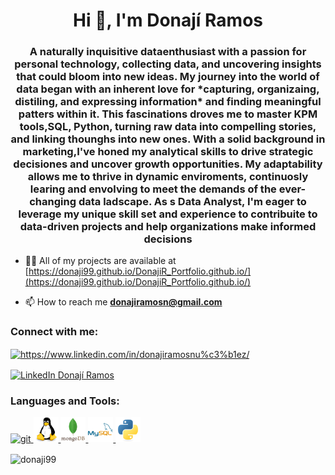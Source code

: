 <h1 align="center">Hi 👋, I'm Donají Ramos</h1>
<h3 align="center">A naturally inquisitive dataenthusiast with a passion for personal technology, collecting data, and uncovering insights that could bloom into new ideas. My journey into the world of data began with an inherent love for *capturing, organizaing, distiling, and expressing information* and finding meaningful patters within it. This fascinations droves me to master KPM tools,SQL, Python, turning raw data into compelling stories, and linking thounghs into new ones. With a solid background in marketing,I've honed my analytical skills to drive strategic decisiones and uncover growth opportunities. My adaptability allows me to thrive in dynamic enviroments, continuosly learing and envolving to meet the demands of the ever-changing data ladscape. As s Data Analyst, I'm eager to leverage my unique skill set and experience to contribuite to data-driven projects and help organizations make informed decisions</h3>

- 👨‍💻 All of my projects are available at [https://donaji99.github.io/DonajiR_Portfolio.github.io/](https://donaji99.github.io/DonajiR_Portfolio.github.io/)

- 📫 How to reach me **donajiramosn@gmail.com**

<h3 align="left">Connect with me:</h3>
<p align="left">
<a href="https://linkedin.com/in/https://www.linkedin.com/in/donajiramosnu%c3%b1ez/" target="blank"><img align="center" src="https://raw.githubusercontent.com/rahuldkjain/github-profile-readme-generator/master/src/images/icons/Social/linked-in-alt.svg" alt="https://www.linkedin.com/in/donajiramosnu%c3%b1ez/" height="30" width="40" /></a>
</p>

<a href="https://www.linkedin.com/in/donajiramosnuñez/" target="_blank">
    <img align="center" src="https://raw.githubusercontent.com/rahuldkjain/github-profile-readme-generator/master/src/images/icons/Social/linked-in-alt.svg" 
         alt="LinkedIn Donají Ramos" height="30" width="40" />
</a>

<h3 align="left">Languages and Tools:</h3>
<p align="left"> <a href="https://git-scm.com/" target="_blank" rel="noreferrer"> <img src="https://www.vectorlogo.zone/logos/git-scm/git-scm-icon.svg" alt="git" width="40" height="40"/> </a> <a href="https://www.linux.org/" target="_blank" rel="noreferrer"> <img src="https://raw.githubusercontent.com/devicons/devicon/master/icons/linux/linux-original.svg" alt="linux" width="40" height="40"/> </a> <a href="https://www.mongodb.com/" target="_blank" rel="noreferrer"> <img src="https://raw.githubusercontent.com/devicons/devicon/master/icons/mongodb/mongodb-original-wordmark.svg" alt="mongodb" width="40" height="40"/> </a> <a href="https://www.mysql.com/" target="_blank" rel="noreferrer"> <img src="https://raw.githubusercontent.com/devicons/devicon/master/icons/mysql/mysql-original-wordmark.svg" alt="mysql" width="40" height="40"/> </a> <a href="https://www.python.org" target="_blank" rel="noreferrer"> <img src="https://raw.githubusercontent.com/devicons/devicon/master/icons/python/python-original.svg" alt="python" width="40" height="40"/> </a> </p>

<p><img align="center" src="https://github-readme-stats.vercel.app/api/top-langs?username=donaji99&show_icons=true&locale=en&layout=compact" alt="donaji99" /></p>
